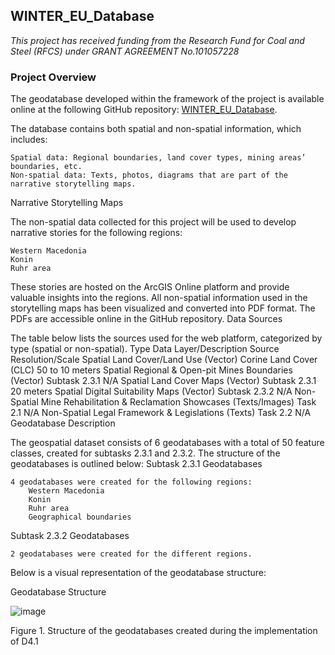 ## WINTER_EU_Database

*This project has received funding from the Research Fund for Coal and Steel (RFCS) under GRANT AGREEMENT No.101057228*

### Project Overview

The geodatabase developed within the framework of the project is available online at the following GitHub repository:
[WINTER_EU_Database](https://github.com/WINTER-project-eu/WINTER_EU_Database).

The database contains both spatial and non-spatial information, which includes:

    Spatial data: Regional boundaries, land cover types, mining areas’ boundaries, etc.
    Non-spatial data: Texts, photos, diagrams that are part of the narrative storytelling maps.

Narrative Storytelling Maps

The non-spatial data collected for this project will be used to develop narrative stories for the following regions:

    Western Macedonia
    Konin
    Ruhr area

These stories are hosted on the ArcGIS Online platform and provide valuable insights into the regions. All non-spatial information used in the storytelling maps has been visualized and converted into PDF format. The PDFs are accessible online in the GitHub repository.
Data Sources

The table below lists the sources used for the web platform, categorized by type (spatial or non-spatial).
Type	Data Layer/Description	Source	Resolution/Scale
Spatial	Land Cover/Land Use (Vector)	Corine Land Cover (CLC)	50 to 10 meters
Spatial	Regional & Open-pit Mines Boundaries (Vector)	Subtask 2.3.1	N/A
Spatial	Land Cover Maps (Vector)	Subtask 2.3.1	20 meters
Spatial	Digital Suitability Maps (Vector)	Subtask 2.3.2	N/A
Non-Spatial	Mine Rehabilitation & Reclamation Showcases (Texts/Images)	Task 2.1	N/A
Non-Spatial	Legal Framework & Legislations (Texts)	Task 2.2	N/A
Geodatabase Description

The geospatial dataset consists of 6 geodatabases with a total of 50 feature classes, created for subtasks 2.3.1 and 2.3.2. The structure of the geodatabases is outlined below:
Subtask 2.3.1 Geodatabases

    4 geodatabases were created for the following regions:
        Western Macedonia
        Konin
        Ruhr area
        Geographical boundaries

Subtask 2.3.2 Geodatabases

    2 geodatabases were created for the different regions.

Below is a visual representation of the geodatabase structure:

Geodatabase Structure

![image](https://github.com/user-attachments/assets/fd66c3bf-98a5-4415-b2f5-a260e514132c)

Figure 1. Structure of the geodatabases created during the implementation of D4.1
